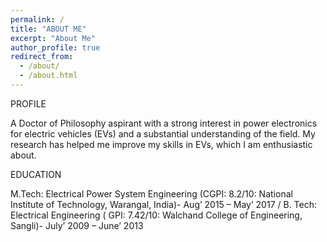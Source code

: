 ```yaml
---
permalink: /
title: "ABOUT ME" 
excerpt: "About Me"
author_profile: true
redirect_from: 
  - /about/
  - /about.html
---
```

PROFILE

A Doctor of Philosophy aspirant with a strong interest in power electronics for electric vehicles (EVs) and a substantial
understanding of the field. My research has helped me improve my skills in EVs, which I am enthusiastic about.

EDUCATION

 M.Tech: Electrical Power System Engineering (CGPI: 8.2/10: National Institute of Technology, Warangal, India)- Aug’ 2015 – May’ 2017 /
 B. Tech: Electrical Engineering ( GPI: 7.42/10: Walchand College of Engineering, Sangli)- July’ 2009 – June’ 2013

